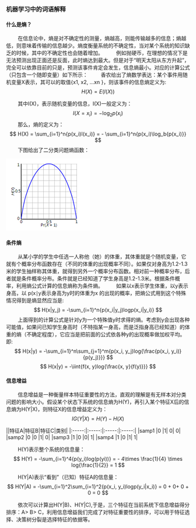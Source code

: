 ### 机器学习中的词语解释
#### 什么是熵？
&nbsp;　　在信息论中，熵是对不确定性的测量，熵越高，则能传输越多的信息；熵越低，则意味着传输的信息越少。熵度衡量系统的不确定性，当对某个系统的知识缺乏的时候，其中的不确定性也会随着增加。
&nbsp;　　例如抛硬币，在理想的情况下是无法预测出现正面还是反面，此时熵达到最大。但是对于“明天太阳从东方升起”，完全可以依靠目前的只是，预测该事件肯定会发生，信息熵最小。对应的计算公式（只包含一个随即变量）如下所示：
&nbsp;　　香农给出了熵数学表达：某个事件用随机变量X表示，其可以的取值{x1, x2, ...xn }，则该事件的信息熵定义为:
    $$    
    H(X) = E(I(X))
    $$
    
&nbsp;　　其中I(X)，表示随机变量的信息，I(X)一般定义为：
    $$
    I(X = x_i) = -\log_2{p(x_i)}
    $$
&nbsp;　　那么，熵的定义为：
    $$
    H(X) = \sum_{i=1}^n{p(x_i)I(x_i)} = - \sum_{i=1}^n{p(x_i)\log_b{p(x_i)}}
    $$
&nbsp;　　下图给出了二分类问题熵函数：

![](./img/Binary_entropy_plot.png)

#### 条件熵
&nbsp;　　从某小学的学生中任选一人称他（她）的体重，其体重就是个随机变量，它就有个概率分布函数存在（不同的体重的出现概率不同）。如果仅对身高为1.2-1.3米的学生抽样称其体重，就得到另外一个概率分布函数。相对前一种概率分布，后者就是条件概率分布。条件就是已经知道了学生身高是1.2-1.3米。根据条件概率，利用熵公式计算的信息熵称为条件熵。
&nbsp;　　如果以x表示学生体重，以y表示身高，以 p(x∣y表示身高为y时的体重为x 的出现的概率，把熵公式用到这个特殊情况得到是熵显然应当是:
$$
H(x|y_j) = -\sum_{i=1}^n{p(x_i|y_j)logp(x_i|y_i)}
$$
&nbsp;　　上面得到的计算公式是针对y为一个特殊值y时求得的熵。考虑到y会出现各种可能值，如果问已知学生身高时（不特指某一身高，而是泛指身高已经知道）的体重的熵（不确定程度），它应当是把前面的公式依各种y的出现概率做加权平均。即:
$$
H(x|y) = -\sum_{i=1}^n\sum_{j=1}^m{p(x_i, y_j)log{\frac{p(x_i, y_i)}{p(y_j)}}} 
$$
$$
H(x|y) = -\iint{f(x, y)log{\frac{x, y}{f(y)}}}
$$

#### 信息增益
&nbsp;　　信息增益是一种衡量样本特征重要性的方法，直观的理解是有无样本对分类问题的影响大小。假设某个状态下系统的信息熵为H(Y)，再引入某个特征X后的信息熵为H(Y|X)，则特征X的信息增益定义为：
$$
IG(Y|X) = H(Y) - H(X)
$$

||特征A|特征B|特征C|类别|
|:-----:|:-----:|:-----:|:-----:|
|samp1	|0	|1|	0|	0|
|samp2	|0	|0	|1|	0|
|samp3	|1	|0	|0|	1|
|samp4	|1	|0	|1|	1|

&nbsp;　　H(Y)表示整个系统的信息量：
$$
H(Y) = -\sum_{i=1}^4{p(y_i)log(p(yi))} = - 4\times \frac{1}{4} \times log{\frac{1}{2}} = 1
$$

&nbsp;　　H(Y|A)表示“看到”（已知）特征A的信息量：
$$
H(Y|A) = -\sum_{i=1}^2\sum_{i=1}^2{p(x_i, y_i)logp(y_i|x_i)} = 0 + 0+ 0 + 0 = 0
$$

&nbsp;　　依次可以计算出H(Y|B)、H(Y|C),于是，三个特征在当前系统下信息增益得分排序：A> B> C，利用信息增益我们完成了对特征重要性的排序，可以用于特征选择、决策树分裂是选择特征的依据等。
